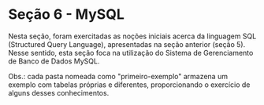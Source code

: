# Seção 6 - MySQL
Nesta seção, foram exercitadas as noções iniciais acerca da linguagem SQL (Structured Query Language), apresentadas na seção anterior (seção 5). Nesse sentido, esta seção foca na utilização do Sistema de Gerenciamento de Banco de Dados MySQL.

Obs.: cada pasta nomeada como "primeiro-exemplo" armazena um exemplo com tabelas próprias e diferentes, proporcionando o exercício de alguns desses conhecimentos.
